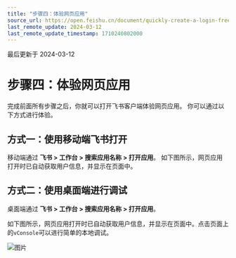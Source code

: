 ```yaml
---
title: "步骤四：体验网页应用"
source_url: https://open.feishu.cn/document/quickly-create-a-login-free-web-app/experience-the-web-application
last_remote_update: 2024-03-12
last_remote_update_timestamp: 1710240802000
---
```

最后更新于 2024-03-12

# 步骤四：体验网页应用

完成前面所有步骤之后，你就可以打开飞书客户端体验网页应用。
你可以通过以下方式进行体验。
## 方式一：使用移动端飞书打开
移动端通过 **飞书 > 工作台 > 搜索应用名称 > 打开应用**。
如下图所示，网页应用打开时已自动获取用户信息，并显示在页面中。

## 方式二：使用桌面端进行调试
桌面端通过 **飞书 > 工作台 > 搜索应用名称 > 打开应用**。

如下图所示，网页应用打开时已自动获取用户信息，并显示在页面中。点击页面上的`vConsole`可以进行简单的本地调试。

![图片](https://p9-arcosite.byteimg.com/tos-cn-i-goo7wpa0wc/2f4e62ffc35042edbe4179ca3db211cc~tplv-goo7wpa0wc-image.image?height=1174&lazyload=true&maxWidth=600&width=1766)
